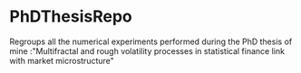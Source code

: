 # PhDThesisRepo 
Regroups all the numerical experiments performed during the PhD thesis of mine :"Multifractal and rough volatility processes in statistical finance link with market microstructure"
